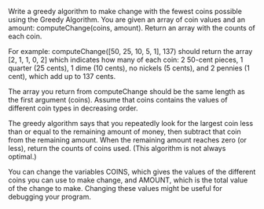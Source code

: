Write a greedy algorithm to make change with the fewest coins possible using the Greedy Algorithm. You are given an array of coin values and an amount: computeChange(coins, amount). Return an array with the counts of each coin.

For example:  computeChange([50, 25, 10, 5, 1], 137) should return the array [2, 1, 1, 0, 2] which indicates how many of each coin: 2 50-cent pieces, 1 quarter (25 cents), 1 dime (10 cents), no nickels (5 cents), and 2 pennies (1 cent), which add up to 137 cents.

The array you return from computeChange should be the same length as the first argument (coins). Assume that coins contains the values of different coin types in decreasing order.

The greedy algorithm says that you repeatedly look for the largest coin less than or equal to the remaining amount of money, then subtract that coin from the remaining amount. When the remaining amount reaches zero (or less), return the counts of coins used. (This algorithm is not always optimal.)

You can change the variables COINS, which gives the values of the different coins you can use to make change, and AMOUNT, which is the total value of the change to make. Changing these values might be useful for debugging your program.